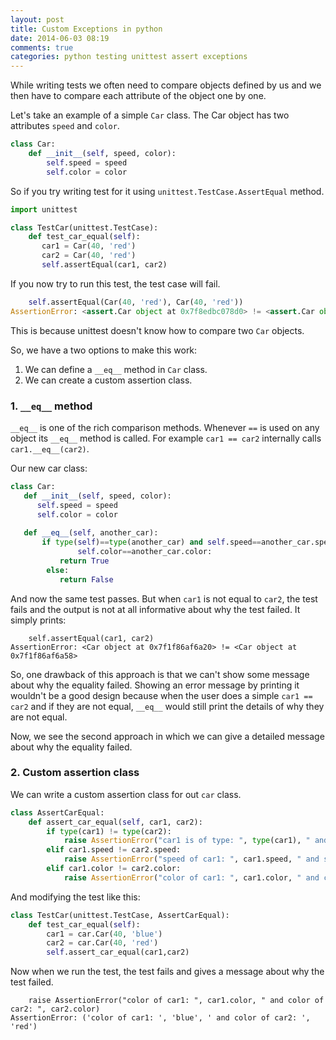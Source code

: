 ```yaml
---
layout: post
title: Custom Exceptions in python
date: 2014-06-03 08:19
comments: true
categories: python testing unittest assert exceptions
---
```

While writing tests we often need to compare objects defined by
us and we then have to compare each attribute of the object one
by one.

Let's take an example of a simple `Car` class. The Car object has
two attributes `speed` and `color`.

```python
class Car:
    def __init__(self, speed, color):
        self.speed = speed
        self.color = color
```

So if you try writing test for it using `unittest.TestCase.AssertEqual`
method.

```python
import unittest

class TestCar(unittest.TestCase):
    def test_car_equal(self):
       car1 = Car(40, 'red')
       car2 = Car(40, 'red')
       self.assertEqual(car1, car2) 
```
If you now try to run this test, the test case will fail.
```python
    self.assertEqual(Car(40, 'red'), Car(40, 'red'))
AssertionError: <assert.Car object at 0x7f8edbc078d0> != <assert.Car object at 0x7f8edbc07908>
```
This is because unittest doesn't know how to compare two `Car` objects.

So, we have a two options to make this work:  
1. We can define a `__eq__` method in `Car` class.  
2. We can create a custom assertion class.  

### 1. `__eq__` method

`__eq__` is one of the rich comparison methods. Whenever `==` is used on any object
its `__eq__` method is called. For example `car1 == car2` internally calls `car1.__eq__(car2)`.

Our new car class:
```python
class Car:
   def __init__(self, speed, color):
      self.speed = speed
      self.color = color
  
   def __eq__(self, another_car):
       if type(self)==type(another_car) and self.speed==another_car.speed and
               self.color==another_car.color:
           return True
        else:
           return False
```
And now the same test passes. But when `car1` is not equal to `car2`, the test fails
and the output is not at all informative about why the test failed. It simply prints:
```
    self.assertEqual(car1, car2)
AssertionError: <Car object at 0x7f1f86af6a20> != <Car object at 0x7f1f86af6a58>
```

So, one drawback of this approach is that we can't show some message about why the 
equality failed. Showing an error message by printing it wouldn't be a good design
because when the user does a simple `car1 == car2` and if they are not equal, `__eq__`
would still print the details of why they are not equal.

Now, we see the second approach in which we can give a detailed message about why 
the equality failed.

### 2. Custom assertion class
We can write a custom assertion class for out `car` class.
```python
class AssertCarEqual:
    def assert_car_equal(self, car1, car2):
        if type(car1) != type(car2):
            raise AssertionError("car1 is of type: ", type(car1), " and car2 is of type: ", type(car2))
        elif car1.speed != car2.speed:
            raise AssertionError("speed of car1: ", car1.speed, " and speed of car2: ", car2.speed)
        elif car1.color != car2.color:
            raise AssertionError("color of car1: ", car1.color, " and color of car2: ", car2.color)
```
And modifying the test like this:
```python
class TestCar(unittest.TestCase, AssertCarEqual):
    def test_car_equal(self):
        car1 = car.Car(40, 'blue')
        car2 = car.Car(40, 'red')
        self.assert_car_equal(car1,car2)
```
Now when we run the test, the test fails and gives a message about
why the test failed.
```
    raise AssertionError("color of car1: ", car1.color, " and color of car2: ", car2.color)
AssertionError: ('color of car1: ', 'blue', ' and color of car2: ', 'red')
```
